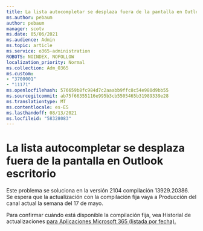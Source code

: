 ```yaml
---
title: La lista autocompletar se desplaza fuera de la pantalla en Outlook escritorio
ms.author: pebaum
author: pebaum
manager: scotv
ms.date: 05/06/2021
ms.audience: Admin
ms.topic: article
ms.service: o365-administration
ROBOTS: NOINDEX, NOFOLLOW
localization_priority: Normal
ms.collection: Adm_O365
ms.custom:
- "3700001"
- "11171"
ms.openlocfilehash: 576659b8fc984d7c2aaabb9ffc8c54e980d9bb55
ms.sourcegitcommit: ab75f66355116e995b3cb5505465b31989339e28
ms.translationtype: MT
ms.contentlocale: es-ES
ms.lasthandoff: 08/13/2021
ms.locfileid: "58328083"
---
```

# <a name="autocomplete-list-scrolls-off-the-screen-in-outlook-desktop"></a>La lista autocompletar se desplaza fuera de la pantalla en Outlook escritorio

Este problema se soluciona en la versión 2104 compilación 13929.20386. Se espera que la actualización con la compilación fija vaya a Producción del canal actual la semana del 17 de mayo. 

Para confirmar cuándo está disponible la compilación fija, vea Historial de actualizaciones [para Aplicaciones Microsoft 365 (listada por fecha).](https://docs.microsoft.com/officeupdates/update-history-microsoft365-apps-by-date)